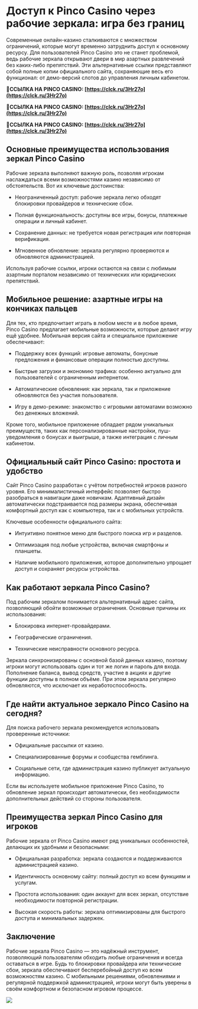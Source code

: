 # Доступ к Pinco Casino через рабочие зеркала: игра без границ

Современные онлайн-казино сталкиваются с множеством ограничений, которые могут временно затруднить доступ к основному ресурсу. Для пользователей Pinco Casino это не станет проблемой, ведь рабочие зеркала открывают двери в мир азартных развлечений без каких-либо препятствий. Эти альтернативные ссылки представляют собой полные копии официального сайта, сохраняющие весь его функционал: от демо-версий слотов до управления личным кабинетом.

**🔗ССЫЛКА НА PINCO CASINO: [https://clck.ru/3Hr27o](https://clck.ru/3Hr27o)**

**🔗ССЫЛКА НА PINCO CASINO: [https://clck.ru/3Hr27o](https://clck.ru/3Hr27o)**

**🔗ССЫЛКА НА PINCO CASINO: [https://clck.ru/3Hr27o](https://clck.ru/3Hr27o)**

## Основные преимущества использования зеркал Pinco Casino

Рабочие зеркала выполняют важную роль, позволяя игрокам наслаждаться всеми возможностями казино независимо от обстоятельств. Вот их ключевые достоинства:

- Неограниченный доступ: рабочие зеркала легко обходят блокировки провайдеров и технические сбои.

- Полная функциональность: доступны все игры, бонусы, платежные операции и личный кабинет.

- Сохранение данных: не требуется новая регистрация или повторная верификация.

- Мгновенное обновление: зеркала регулярно проверяются и обновляются администрацией.

Используя рабочие ссылки, игроки остаются на связи с любимым азартным порталом независимо от технических или юридических препятствий.

## Мобильное решение: азартные игры на кончиках пальцев

Для тех, кто предпочитает играть в любом месте и в любое время, Pinco Casino предлагает мобильные возможности, которые делают игру ещё удобнее. Мобильная версия сайта и специальное приложение обеспечивают:

- Поддержку всех функций: игровые автоматы, бонусные предложения и финансовые операции полностью доступны.

- Быстрые загрузки и экономию трафика: особенно актуально для пользователей с ограниченным интернетом.

- Автоматические обновления: как зеркала, так и приложение обновляются без участия пользователя.

- Игру в демо-режиме: знакомство с игровыми автоматами возможно без денежных вложений.

Кроме того, мобильное приложение обладает рядом уникальных преимуществ, таких как персонализированные настройки, пуш-уведомления о бонусах и выигрыше, а также интеграция с личным кабинетом.

## Официальный сайт Pinco Casino: простота и удобство

Сайт Pinco Casino разработан с учётом потребностей игроков разного уровня. Его минималистичный интерфейс позволяет быстро разобраться в навигации даже новичкам. Адаптивный дизайн автоматически подстраивается под размеры экрана, обеспечивая комфортный доступ как с компьютера, так и с мобильных устройств.

Ключевые особенности официального сайта:

- Интуитивно понятное меню для быстрого поиска игр и разделов.

- Оптимизация под любые устройства, включая смартфоны и планшеты.

- Наличие мобильного приложения, которое дополнительно упрощает доступ и сохраняет ресурсы устройства.

## Как работают зеркала Pinco Casino?

Под рабочим зеркалом понимается альтернативный адрес сайта, позволяющий обойти возможные ограничения. Основные причины их использования:

- Блокировка интернет-провайдерами.

- Географические ограничения.

- Технические неисправности основного ресурса.

Зеркала синхронизированы с основной базой данных казино, поэтому игроки могут использовать один и тот же логин и пароль для входа. Пополнение баланса, вывод средств, участие в акциях и другие функции доступны в полном объёме. При этом зеркала регулярно обновляются, что исключает их неработоспособность.

## Где найти актуальное зеркало Pinco Casino на сегодня?

Для поиска рабочего зеркала рекомендуется использовать проверенные источники:

- Официальные рассылки от казино.

- Специализированные форумы и сообщества гемблинга.

- Социальные сети, где администрация казино публикует актуальную информацию.

Если вы используете мобильное приложение Pinco Casino, то обновление зеркал происходит автоматически, без необходимости дополнительных действий со стороны пользователя.

## Преимущества зеркал Pinco Casino для игроков

Рабочие зеркала от Pinco Casino имеют ряд уникальных особенностей, делающих их удобными и безопасными:

- Официальная разработка: зеркала создаются и поддерживаются администрацией казино.

- Идентичность основному сайту: полный доступ ко всем функциям и услугам.

- Простота использования: один аккаунт для всех зеркал, отсутствие необходимости повторной регистрации.

- Высокая скорость работы: зеркала оптимизированы для быстрого доступа и минимальных задержек.

## Заключение

Рабочие зеркала Pinco Casino — это надёжный инструмент, позволяющий пользователям обходить любые ограничения и всегда оставаться в игре. Будь то блокировки провайдера или технические сбои, зеркала обеспечивают бесперебойный доступ ко всем возможностям казино. С мобильными решениями, обновлениями и регулярной поддержкой администрацией, игроки могут быть уверены в своём комфортном и безопасном игровом процессе.

[![](https://i.ibb.co/5ssPk0g/5.png)](https://i.ibb.co/5ssPk0g/5.png)
